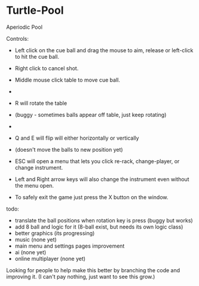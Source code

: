 # Turtle-Pool
Aperiodic Pool

Controls:
- Left click on the cue ball and drag the mouse to aim, release or left-click to hit the cue ball.
- Right click to cancel shot.
- Middle mouse click table to move cue ball.
- 
- R will rotate the table
- (buggy - sometimes balls appear off table, just keep rotating)
- 
- Q and E will flip will either horizontally or vertically
- (doesn't move the balls to new position yet)

- ESC will open a menu that lets you click re-rack, change-player, or change instrument.
- Left and Right arrow keys will also change the instrument even without the menu open.

- To safely exit the game just press the X button on the window.


todo:
- translate the ball positions when rotation key is press (buggy but works)
- add 8 ball and logic for it (8-ball exist, but needs its own logic class)
- better graphics (its progressing)
- music (none yet)
- main menu and settings pages improvement
- ai (none yet)
- online multiplayer (none yet)

Looking for people to help make this better by branching the code and improving it.
(I can't pay nothing, just want to see this grow.)
